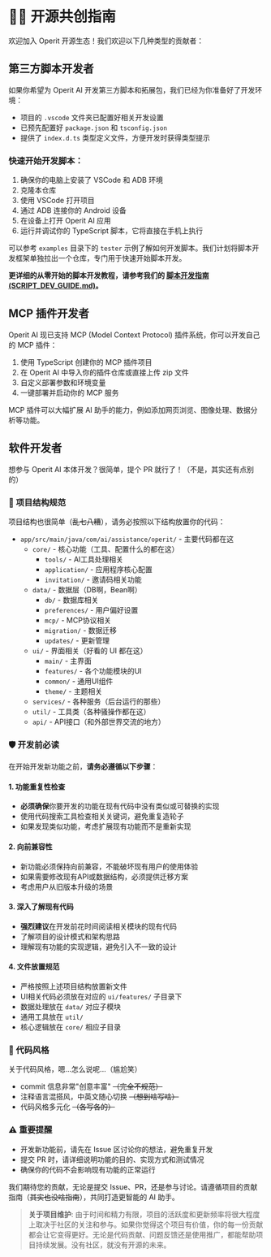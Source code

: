 # 👨‍💻 开源共创指南

欢迎加入 Operit 开源生态！我们欢迎以下几种类型的贡献者：

## 第三方脚本开发者

如果你希望为 Operit AI 开发第三方脚本和拓展包，我们已经为你准备好了开发环境：

- 项目的 `.vscode` 文件夹已配置好相关开发设置
- 已预先配置好 `package.json` 和 `tsconfig.json`
- 提供了 `index.d.ts` 类型定义文件，方便开发时获得类型提示

### 快速开始开发脚本：

1. 确保你的电脑上安装了 VSCode 和 ADB 环境
2. 克隆本仓库
3. 使用 VSCode 打开项目
4. 通过 ADB 连接你的 Android 设备
5. 在设备上打开 Operit AI 应用
6. 运行并调试你的 TypeScript 脚本，它将直接在手机上执行

可以参考 `examples` 目录下的 `tester` 示例了解如何开发脚本。我们计划将脚本开发框架单独拉出一个仓库，专门用于快速开始脚本开发。

**更详细的从零开始的脚本开发教程，请参考我们的 [脚本开发指南 (SCRIPT_DEV_GUIDE.md)](./SCRIPT_DEV_GUIDE.md)。**

## MCP 插件开发者

Operit AI 现已支持 MCP (Model Context Protocol) 插件系统，你可以开发自己的 MCP 插件：

1. 使用 TypeScript 创建你的 MCP 插件项目
2. 在 Operit AI 中导入你的插件仓库或直接上传 zip 文件
3. 自定义部署参数和环境变量
4. 一键部署并启动你的 MCP 服务

MCP 插件可以大幅扩展 AI 助手的能力，例如添加网页浏览、图像处理、数据分析等功能。

## 软件开发者

想参与 Operit AI 本体开发？很简单，提个 PR 就行了！（不是，其实还有点别的）

### 📁 项目结构规范

项目结构也很简单（~~乱七八糟~~），请务必按照以下结构放置你的代码：

- `app/src/main/java/com/ai/assistance/operit/` - 主要代码都在这
  - `core/` - 核心功能（工具、配置什么的都在这）
    - `tools/` - AI工具处理相关
    - `application/` - 应用程序核心配置
    - `invitation/` - 邀请码相关功能
  - `data/` - 数据层（DB啊，Bean啊）
    - `db/` - 数据库相关
    - `preferences/` - 用户偏好设置
    - `mcp/` - MCP协议相关
    - `migration/` - 数据迁移
    - `updates/` - 更新管理
  - `ui/` - 界面相关（好看的 UI 都在这）
    - `main/` - 主界面
    - `features/` - 各个功能模块的UI
    - `common/` - 通用UI组件
    - `theme/` - 主题相关
  - `services/` - 各种服务（后台运行的那些）
  - `util/` - 工具类（各种骚操作都在这）
  - `api/` - API接口（和外部世界交流的地方）

### 🛡️ 开发前必读

在开始开发新功能之前，**请务必遵循以下步骤**：

#### 1. 功能重复性检查
- **必须确保**你要开发的功能在现有代码中没有类似或可替换的实现
- 使用代码搜索工具检查相关关键词，避免重复造轮子
- 如果发现类似功能，考虑扩展现有功能而不是重新实现

#### 2. 向前兼容性
- 新功能必须保持向前兼容，不能破坏现有用户的使用体验
- 如果需要修改现有API或数据结构，必须提供迁移方案
- 考虑用户从旧版本升级的场景

#### 3. 深入了解现有代码
- **强烈建议**在开发前花时间阅读相关模块的现有代码
- 了解项目的设计模式和架构思路
- 理解现有功能的实现逻辑，避免引入不一致的设计

#### 4. 文件放置规范
- 严格按照上述项目结构放置新文件
- UI相关代码必须放在对应的 `ui/features/` 子目录下
- 数据处理放在 `data/` 对应子模块
- 通用工具放在 `util/`
- 核心逻辑放在 `core/` 相应子目录

### 🎨 代码风格

关于代码风格，嗯...怎么说呢...（尴尬笑）

- commit 信息非常"创意丰富" ~~（完全不规范）~~
- 注释语言混搭风，中英文随心切换 ~~（想到啥写啥）~~
- 代码风格多元化 ~~（各写各的）~~

### ⚠️ 重要提醒

- 开发新功能前，请先在 Issue 区讨论你的想法，避免重复开发
- 提交 PR 时，请详细说明功能的目的、实现方式和测试情况
- 确保你的代码不会影响现有功能的正常运行

我们期待您的贡献，无论是提交 Issue、PR，还是参与讨论。请遵循项目的贡献指南（~~其实也没啥指南~~），共同打造更智能的 AI 助手。

> **关于项目维护**: 由于时间和精力有限，项目的活跃度和更新频率将很大程度上取决于社区的关注和参与。如果你觉得这个项目有价值，你的每一份贡献都会让它变得更好。无论是代码贡献、问题反馈还是使用推广，都能帮助项目持续发展。没有社区，就没有开源的未来。 